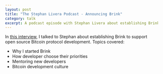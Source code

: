 ```yaml
---
layout: post
title: "The Stephan Livera Podcast - Announcing Brink"
category: talk
excerpt: A podcast episode with Stephan Livera about establishing Brink.
---
```


In [this interview](https://stephanlivera.com/episode/229/), I talked to Stephan
about establishing Brink to support open source Bitcoin protocol development.
Topics covered:

- Why I started Brink
- How developer choose their priorities
- Mentoring new developers
- Bitcoin development culture
